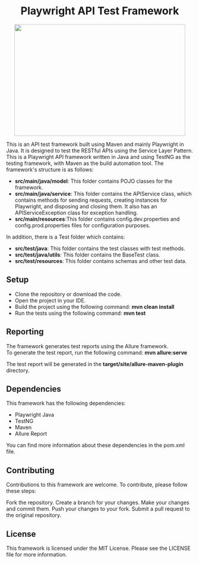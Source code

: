 <h1 align="center"> Playwright API Test Framework </h1>
<p align="center">
  <img width="460" height="300" src="https://i.ibb.co/L9sVXFN/7fljyy.jpg">
</p>
This is an API test framework built using Maven and mainly Playwright in Java. It is designed to test the RESTful APIs using the Service Layer Pattern.
This is a Playwright API framework written in Java and using TestNG as the testing framework, with Maven as the build automation tool. The framework's structure is as follows:

* **src/main/java/model**: This folder contains POJO classes for the framework.<br>
* **src/main/java/service**: This folder contains the APIService class, which contains methods for sending requests, creating instances for Playwright, and disposing and closing them. It also has an APIServiceException class for exception handling.<br>
* **src/main/resources**:This folder contains config.dev.properties and config.prod.properties files for configuration purposes.<br>

In addition, there is a Test folder which contains:
* **src/test/java**: This folder contains the test classes with test methods.<br>
* **src/test/java/utils**: This folder contains the BaseTest class.<br>
* **src/test/resources**: This folder contains schemas and other test data.

## Setup
* Clone the repository or download the code.
* Open the project in your IDE.
* Build the project using the following command: **mvn clean install**
* Run the tests using the following command: **mvn test**

## Reporting
The framework generates test reports using the Allure framework.<br> To generate the test report, run the following command: **mvn allure:serve**

The test report will be generated in the **target/site/allure-maven-plugin** directory.
## Dependencies
This framework has the following dependencies:

* Playwright Java
* TestNG
* Maven
* Allure Report

You can find more information about these dependencies in the pom.xml file.

## Contributing
Contributions to this framework are welcome. To contribute, please follow these steps:

Fork the repository.
Create a branch for your changes.
Make your changes and commit them.
Push your changes to your fork.
Submit a pull request to the original repository.
## License
This framework is licensed under the MIT License. Please see the LICENSE file for more information.
